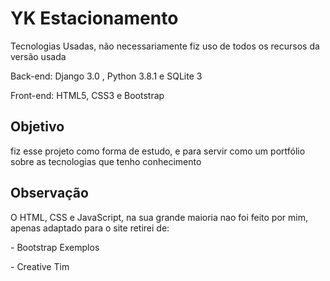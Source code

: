 # YK Estacionamento

<p>Tecnologias Usadas, não necessariamente fiz uso de todos os recursos da versão usada</p>
<p>Back-end: Django 3.0 , Python 3.8.1 e SQLite 3</p>
<p>Front-end: HTML5, CSS3 e Bootstrap</p>

## Objetivo
<p>fiz esse projeto como forma de estudo, e para servir como um portfólio sobre as tecnologias que tenho conhecimento</p>

## Observação
<p>O HTML, CSS e JavaScript, na sua grande maioria nao foi feito por mim, apenas adaptado para o site
retirei de:</p> 
<p> - Bootstrap Exemplos</p>
<p> - Creative Tim</p>

